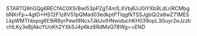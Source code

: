 $START$Q9hGQg6RECfAC0X5rBwl53pPZgT4m1LXVbj6/iJ0iYXb9LdLriRCMbgbNKrFp+4gtD+HS12F1z8V51pQMad03edkptPTIqgfkTSSJgbQi2a8wZ71MESLkpWMThbqog6E9iR8yrPewI9Ncx7JklJvIHNwiduchKH039opL3Guyr2eJzzbcHLKy3eBjAkcYUoKh2YXk5J4p6kz6RdMsQ78Wg==$END$